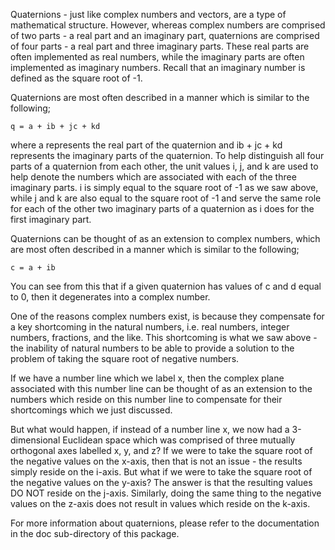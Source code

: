 Quaternions - just like complex numbers and vectors, are a type of mathematical
structure. However, whereas complex numbers are comprised of two
parts - a real part and an imaginary part, quaternions are comprised of
four parts - a real part and three imaginary parts. These real parts are
often implemented as real numbers, while the imaginary parts are often
implemented as imaginary numbers. Recall that an imaginary number is
defined as the square root of -1.

Quaternions are most often described in a manner which is similar to the
following;

```
q = a + ib + jc + kd
```

where a represents the real part of the quaternion and ib + jc + kd
represents the imaginary parts of the quaternion. To help distinguish
all four parts of a quaternion from each other, the unit values i, j,
and k are used to help denote the numbers which are associated with each
of the three imaginary parts. i is simply equal to the square root of -1
as we saw above, while j and k are also equal to the square root of -1
and serve the same role for each of the other two imaginary parts of a
quaternion as i does for the first imaginary part.

Quaternions can be thought of as an extension to complex numbers, which
are most often described in a manner which is similar to the following;

```
c = a + ib
```

You can see from this that if a given quaternion has values of c and d
equal to 0, then it degenerates into a complex number.

One of the reasons complex numbers exist, is because they compensate
for a key shortcoming in the natural numbers, i.e. real numbers, integer numbers,
fractions, and the like. This shortcoming is what we saw above - the 
inability of natural numbers to be able to provide a solution to the
problem of taking the square root of negative numbers.

If we have a number line which we label x, then the complex plane associated
with this number line can be thought of as an extension to the numbers which reside 
on this number line to compensate for their shortcomings which we just discussed.

But what would happen, if instead of a number line x, we now had a 3-dimensional
Euclidean space which was comprised of three mutually orthogonal axes labelled
x, y, and z? If we were to take the square root of the negative values on the
x-axis, then that is not an issue - the results simply reside on the i-axis.
But what if we were to take the square root of the negative values on the
y-axis? The answer is that the resulting values DO NOT reside on the j-axis.
Similarly, doing the same thing to the negative values on the z-axis does not
result in values which reside on the k-axis.



For more information about quaternions, please refer to the documentation
in the doc sub-directory of this package.